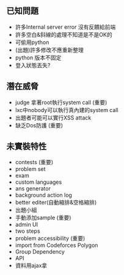 ## 已知問題
+ 許多Internal server error 沒有反饋給前端
+ 許多空白&斜線的處理不知道是不是OK的
+ 可偷用python
+ (出題)許多修改不應重新整理
+ python 版本不固定
+ 登入狀態丟失?

## 潛在威脅
+ judge 拿著root執行system call (重要)
+ lxc中nobody可以執行真內建的system call
+ 出題者可能可以實行XSS attack
+ 缺乏Dos防護 (重要)

## 未實裝特性
+ contests (重要)
+ problem set
+ exam
+ custom languages
+ ans generator
+ background action log
+ better editer(自動縮排&空格縮排)
+ 出題小組
+ 手動添加sample (重要)
+ admin UI
+ two steps
+ problem accessibility (重要)
+ import from Codeforces Polygon
+ Group Dependency
+ API
+ 資料用ajax拿